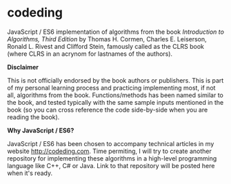 # codeding

JavaScript / ES6 implementation of algorithms from the book *Introduction to Algorithms, Third Edition* by Thomas H. Cormen, Charles E. Leiserson, Ronald L. Rivest and Clifford Stein, famously called as the CLRS book (where CLRS in an acrynom for lastnames of the authors).

**Disclaimer**

This is not officially endorsed by the book authors or publishers. This is part of my personal learning process and practicing implementing most, if not all, algorithms from the book. Functions/methods has been named similar to the book, and tested typically with the same sample inputs mentioned in the book (so you can cross reference the code side-by-side when you are reading the book).

**Why JavaScript / ES6?**

JavaScript / ES6 has been chosen to accompany technical articles in my website http://codeding.com. Time permiting, I will try to create another repository for implementing these algorithms in a high-level programming language like C++, C# or Java. Link to that repository will be posted here when it's ready.
